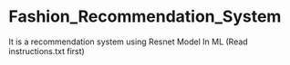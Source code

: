 # Fashion_Recommendation_System
It is a recommendation system using Resnet Model In ML (Read instructions.txt first) 
